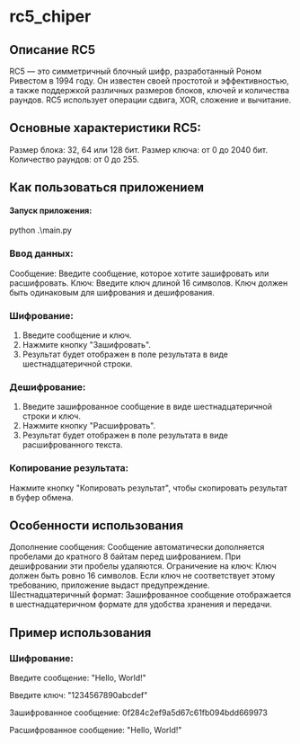 ﻿# rc5_chiper
## Описание RC5
RC5 — это симметричный блочный шифр, разработанный Роном Ривестом в 1994 году. Он известен своей простотой и эффективностью, а также поддержкой различных размеров блоков, ключей и количества раундов. RC5 использует операции сдвига, XOR, сложение и вычитание.

## Основные характеристики RC5:
  Размер блока: 32, 64 или 128 бит.
  Размер ключа: от 0 до 2040 бит.
  Количество раундов: от 0 до 255.

## Как пользоваться приложением
#### Запуск приложения:
python .\main.py
### Ввод данных:
Сообщение: Введите сообщение, которое хотите зашифровать или расшифровать.
Ключ: Введите ключ длиной 16 символов. Ключ должен быть одинаковым для шифрования и дешифрования.
### Шифрование:
1) Введите сообщение и ключ.
2) Нажмите кнопку "Зашифровать".
3) Результат будет отображен в поле результата в виде шестнадцатеричной строки.
### Дешифрование:
1) Введите зашифрованное сообщение в виде шестнадцатеричной строки и ключ.
2) Нажмите кнопку "Расшифровать".
3) Результат будет отображен в поле результата в виде расшифрованного текста.
### Копирование результата:
Нажмите кнопку "Копировать результат", чтобы скопировать результат в буфер обмена.

## Особенности использования
Дополнение сообщения: Сообщение автоматически дополняется пробелами до кратного 8 байтам перед шифрованием. При дешифровании эти пробелы удаляются.
Ограничение на ключ: Ключ должен быть ровно 16 символов. Если ключ не соответствует этому требованию, приложение выдаст предупреждение.
Шестнадцатеричный формат: Зашифрованное сообщение отображается в шестнадцатеричном формате для удобства хранения и передачи.

## Пример использования
### Шифрование:

Введите сообщение: "Hello, World!"

Введите ключ: "1234567890abcdef"

Зашифрованное сообщение: 0f284c2ef9a5d67c61fb094bdd669973

Расшифрованное  сообщение: "Hello, World!"
